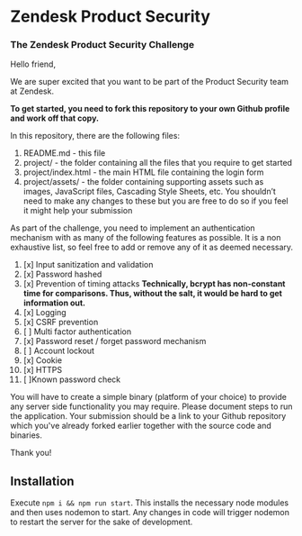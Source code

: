 # Zendesk Product Security
### The Zendesk Product Security Challenge

Hello friend,

We are super excited that you want to be part of the Product Security team at Zendesk.

**To get started, you need to fork this repository to your own Github profile and work off that copy.**

In this repository, there are the following files:
1. README.md - this file
2. project/ - the folder containing all the files that you require to get started
3. project/index.html - the main HTML file containing the login form
4. project/assets/ - the folder containing supporting assets such as images, JavaScript files, Cascading Style Sheets, etc. You shouldn’t need to make any changes to these but you are free to do so if you feel it might help your submission

As part of the challenge, you need to implement an authentication mechanism with as many of the following features as possible. It is a non exhaustive list, so feel free to add or remove any of it as deemed necessary.

1. [x] Input sanitization and validation
2. [x] Password hashed
3. [x] Prevention of timing attacks **Technically, bcrypt has non-constant time for comparisons. Thus, without the salt, it would be hard to get information out.**
4. [x] Logging
5. [x] CSRF prevention
6. [ ] Multi factor authentication
7. [x] Password reset / forget password mechanism
8. [ ] Account lockout
9. [x] Cookie
10. [x] HTTPS
11. [ ]Known password check

You will have to create a simple binary (platform of your choice) to provide any server side functionality you may require. Please document steps to run the application. Your submission should be a link to your Github repository which you've already forked earlier together with the source code and binaries.

Thank you!

## Installation
Execute `npm i && npm run start`. This installs the necessary node modules and then uses nodemon to start. Any changes in code will trigger nodemon to restart the server for the sake of development.